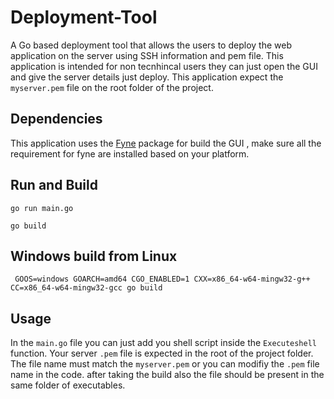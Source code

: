 # Deployment-Tool
A Go based deployment tool that allows the users to deploy the web application on the server using SSH information and pem file. 
This application is intended for non tecnhincal users they can just open the GUI and give the server details just deploy.
This application expect the `myserver.pem` file on the root folder of the project.

## Dependencies
This application uses the [Fyne](https://developer.fyne.io/started/) package for build the GUI , make sure all the requirement for fyne are installed based on your platform.

## Run and Build
```
go run main.go

go build
```

## Windows build from Linux
```
 GOOS=windows GOARCH=amd64 CGO_ENABLED=1 CXX=x86_64-w64-mingw32-g++ CC=x86_64-w64-mingw32-gcc go build
```
## Usage
In the `main.go` file you can just add you shell script inside the ` Executeshell ` function. Your server `.pem` file is expected in the root of the project folder.
The file name must match the `myserver.pem` or you can modifiy the `.pem` file name in the code. after taking the build also the file should be present in the same folder of executables.

